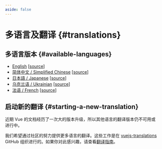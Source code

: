 ```yaml
---
aside: false
---
```


# 多语言及翻译 {#translations}

## 多语言版本 {#available-languages}

- [English](https://vuejs.org/) [[source](https://github.com/vuejs/docs)]
- [简体中文 / Simplified Chinese](https://cn.vuejs.org/) [[source](https://github.com/vuejs-translations/docs-zh-cn)]
- [日本語 / Japanese](https://ja.vuejs.org/) [[source](https://github.com/vuejs-translations/docs-ja)]
- [乌克兰语 / Ukrainian](https://ua.vuejs.org/) [[source](https://github.com/vuejs-translations/docs-uk)]
- [法语 / French](https://fr.vuejs.org) [[source](https://github.com/vuejs-translations/docs-fr)]

<!-- ## 翻译中的语言 {#work-in-progress-languages} -->

## 启动新的翻译 {#starting-a-new-translation}

近期 Vue 的文档经历了一次大的版本升级，所以其他语言的翻译版本仍不可用或进行中。

我们希望通过社区的努力提供更多语言的翻译。这些工作是在 [vuejs-translations](https://github.com/vuejs-translations/) GitHub 组织进行的。如果你对此感兴趣，请查看[翻译指南](https://github.com/vuejs-translations/guidelines/blob/main/README.md)。

